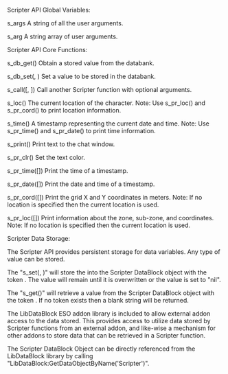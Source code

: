 
Scripter API Global Variables:

s_args
    A string of all the user arguments.

s_arg
    A string array of user arguments.


Scripter API Core Functions:

s_db_get(<name>)
    Obtain a stored value from the databank.

s_db_set(<name>, <value>)
    Set a value to be stored in the databank.

s_call(<func>[, <args>])
    Call another Scripter function with optional arguments.

s_loc()
    The current location of the character.
    Note: Use s_pr_loc() and s_pr_cord() to print location information.

s_time()
    A timestamp representing the current date and time.
    Note: Use s_pr_time() and s_pr_date() to print time information.

s_print(<text>)
    Print text to the chat window.

s_pr_clr(<text>)
    Set the text color.

s_pr_time([<time>])
    Print the time of a timestamp.

s_pr_date([<time>])
    Print the date and time of a timestamp.

s_pr_cord([<loc>])
    Print the grid X and Y coordinates in meters.
    Note: If no location is specified then the current location is used.

s_pr_loc([<loc>])
    Print information about the zone, sub-zone, and coordinates.
    Note: If no location is specified then the current location is used.


Scripter Data Storage:

The Scripter API provides persistent storage for data variables. Any type of value can be stored. 

The "s_set(<name>, <value>)" will store the <value> into the Scripter DataBlock object with the token <name>. The value will remain until it is overwritten or the value is set to "nil". 

The "s_get(<name>)" will retrieve a value from the Scripter DataBlock object with the token <name>. If no token exists then a blank string will be returned.

The LibDataBlock ESO addon library is included to allow external addon access to the data stored. This provides access to utilize data stored by Scripter functions from an external addon, and like-wise a mechanism for other addons to store data that can be retrieved in a Scripter function.

The Scripter DataBlock Object can be directly referenced from the LibDataBlock library by calling "LibDataBlock:GetDataObjectByName('Scripter')".



